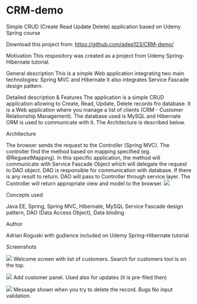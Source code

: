 # CRM-demo
Simple CRUD (Create Read Update Delete) application based on Udemy Spring course

Download this project from: https://github.com/adeq123/CRM-demo/

Motivation
This respository was created as a project from Udemy Spring-Hibernate tutorial.

General description
This is a simple Web application integrating two main technologies: Spring MVC and Hibernate It also integrates Service Fascade design pattern.  

Detailed description & Features
The application is a simple CRUD application allowing to Create, Read, Update, Delete records fro database. It is a Web application where
you manage a list of clients (CRM - Customer Relationship Management). The database used is MySQL and Hibernate ORM is used to communicate with it.
The Architecture is described below.

Architecture

The browser sends the request to the Controller (Spring MVC). The controller find the method based on mapping specified (eg. @ReguestMapping).
In this specific application, the method will communicate with Service Fascade Object which will delegate the request to DAO object. DAO is 
responsible for communication with database. If there is any result to return. DAO will pass to Controller through service layer. The Controller
will return appropriate view and model to the browser.
![](CRM-demo/web-customer-tracker/tree/master/img/appArchtecture1.png)

Concepts used

Java EE, Spring, Spring MVC, Hibernate, MySQL
Service Fascade design pattern, DAO (Data Access Object), Data binding

Author

Adrian Roguski with gudience included on Udemy Spring-Hibernate tutorial

Screenshots

![](CRM-demo/web-customer-tracker/img/customerList.png)
Welcome screen with list of customers. Search for customers tool is on the top.

![](CRM-demo/web-customer-tracker/img/addCustomer.png)
Add customer panel. Used also for updates (it is pre-filed then) 

![](CRM-demo/web-customer-tracker/img/deleteCustomer.png)
Message shown when you try to delete the record.
Bugs
No input validation.
